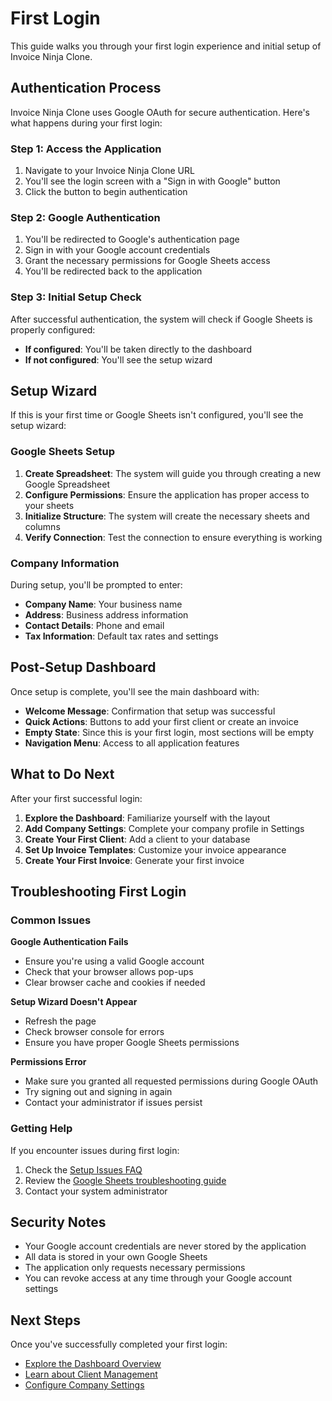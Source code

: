 # First Login

This guide walks you through your first login experience and initial setup of Invoice Ninja Clone.

## Authentication Process

Invoice Ninja Clone uses Google OAuth for secure authentication. Here's what happens during your first login:

### Step 1: Access the Application

1. Navigate to your Invoice Ninja Clone URL
2. You'll see the login screen with a "Sign in with Google" button
3. Click the button to begin authentication

### Step 2: Google Authentication

1. You'll be redirected to Google's authentication page
2. Sign in with your Google account credentials
3. Grant the necessary permissions for Google Sheets access
4. You'll be redirected back to the application

### Step 3: Initial Setup Check

After successful authentication, the system will check if Google Sheets is properly configured:

- **If configured**: You'll be taken directly to the dashboard
- **If not configured**: You'll see the setup wizard

## Setup Wizard

If this is your first time or Google Sheets isn't configured, you'll see the setup wizard:

### Google Sheets Setup

1. **Create Spreadsheet**: The system will guide you through creating a new Google Spreadsheet
2. **Configure Permissions**: Ensure the application has proper access to your sheets
3. **Initialize Structure**: The system will create the necessary sheets and columns
4. **Verify Connection**: Test the connection to ensure everything is working

### Company Information

During setup, you'll be prompted to enter:

- **Company Name**: Your business name
- **Address**: Business address information
- **Contact Details**: Phone and email
- **Tax Information**: Default tax rates and settings

## Post-Setup Dashboard

Once setup is complete, you'll see the main dashboard with:

- **Welcome Message**: Confirmation that setup was successful
- **Quick Actions**: Buttons to add your first client or create an invoice
- **Empty State**: Since this is your first login, most sections will be empty
- **Navigation Menu**: Access to all application features

## What to Do Next

After your first successful login:

1. **Explore the Dashboard**: Familiarize yourself with the layout
2. **Add Company Settings**: Complete your company profile in Settings
3. **Create Your First Client**: Add a client to your database
4. **Set Up Invoice Templates**: Customize your invoice appearance
5. **Create Your First Invoice**: Generate your first invoice

## Troubleshooting First Login

### Common Issues

**Google Authentication Fails**
- Ensure you're using a valid Google account
- Check that your browser allows pop-ups
- Clear browser cache and cookies if needed

**Setup Wizard Doesn't Appear**
- Refresh the page
- Check browser console for errors
- Ensure you have proper Google Sheets permissions

**Permissions Error**
- Make sure you granted all requested permissions during Google OAuth
- Try signing out and signing in again
- Contact your administrator if issues persist

### Getting Help

If you encounter issues during first login:

1. Check the [Setup Issues FAQ](../faq/setup-issues.md)
2. Review the [Google Sheets troubleshooting guide](../faq/google-sheets.md)
3. Contact your system administrator

## Security Notes

- Your Google account credentials are never stored by the application
- All data is stored in your own Google Sheets
- The application only requests necessary permissions
- You can revoke access at any time through your Google account settings

## Next Steps

Once you've successfully completed your first login:

- [Explore the Dashboard Overview](./dashboard-overview.md)
- [Learn about Client Management](./clients/adding-clients.md)
- [Configure Company Settings](./settings/company-settings.md)